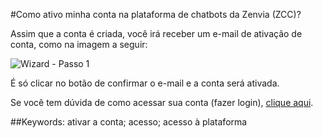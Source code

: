 #Como ativo minha conta na plataforma de chatbots da Zenvia (ZCC)?

Assim que a conta é criada, você irá receber um e-mail de ativação de conta, como na imagem a seguir:

![Wizard - Passo 1](https://raw.githubusercontent.com/zenvia/zenvia.github.io/master/assets/img/wizard/imagem1.png)

É só clicar no botão de confirmar o e-mail e a conta será ativada.

Se você tem dúvida de como acessar sua conta (fazer login), [clique aqui](https://www.loginnazcc.com).


##Keywords: ativar a conta; acesso; acesso à plataforma